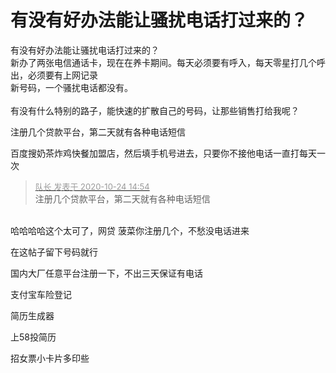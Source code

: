 # 有没有好办法能让骚扰电话打过来的？


有没有好办法能让骚扰电话打过来的？<br />
新办了两张电信通话卡，现在在养卡期间。每天必须要有呼入，每天零星打几个呼出，必须要有上网记录<br />
新号码，一个骚扰电话都没有。<br />
<br />
有没有什么特别的路子，能快速的扩散自己的号码，让那些销售打给我呢？

注册几个贷款平台，第二天就有各种电话短信

百度搜奶茶炸鸡快餐加盟店，然后填手机号进去，只要你不接他电话一直打每天一次<img src="static/image/smiley/default/lol.gif" smilieid="12" border="0" alt="" />

<div class="quote"><blockquote><font size="2"><a href="https://www.hostloc.com/forum.php?mod=redirect&amp;goto=findpost&amp;pid=9345953&amp;ptid=757969" target="_blank"><font color="#999999">队长 发表于 2020-10-24 14:54</font></a></font><br />
注册几个贷款平台，第二天就有各种电话短信</blockquote></div><br />
哈哈哈哈这个太可了，网贷 菠菜你注册几个，不愁没电话进来

在这帖子留下号码就行

国内大厂任意平台注册一下，不出三天保证有电话

支付宝车险登记

简历生成器

上58投简历

招女票小卡片多印些
